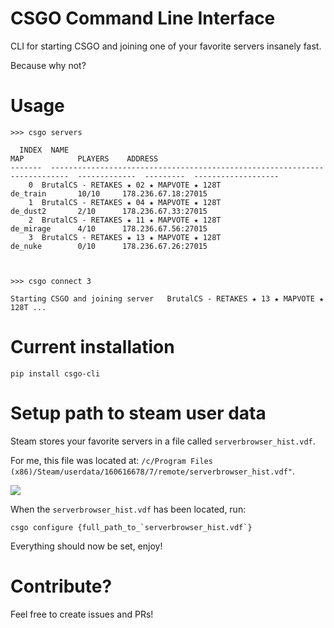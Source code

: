 # CSGO Command Line Interface

CLI for starting CSGO and joining one of your favorite servers insanely fast.

Because why not?

# Usage

```
>>> csgo servers

  INDEX  NAME                                                                        MAP            PLAYERS    ADDRESS
-------  --------------------------------------------------------------------------  -------------  ---------  -------------------
    0  BrutalCS - RETAKES ★ 02 ★ MAPVOTE ★ 128T                                    de_train       10/10     178.236.67.18:27015
    1  BrutalCS - RETAKES ★ 04 ★ MAPVOTE ★ 128T                                    de_dust2       2/10      178.236.67.33:27015
    2  BrutalCS - RETAKES ★ 11 ★ MAPVOTE ★ 128T                                    de_mirage      4/10      178.236.67.56:27015
    3  BrutalCS - RETAKES ★ 13 ★ MAPVOTE ★ 128T                                    de_nuke        0/10      178.236.67.26:27015



>>> csgo connect 3

Starting CSGO and joining server   BrutalCS - RETAKES ★ 13 ★ MAPVOTE ★ 128T ...
````

# Current installation
```
pip install csgo-cli
```


# Setup path to steam user data

Steam stores your favorite servers in a file called `serverbrowser_hist.vdf`. 

For me, this file was located at:
```/c/Program Files (x86)/Steam/userdata/160616678/7/remote/serverbrowser_hist.vdf"```.

![](src/csgo_configure.png)

When the `serverbrowser_hist.vdf` has been located, run: 
```
csgo configure {full_path_to_`serverbrowser_hist.vdf`}
```

Everything should now be set, enjoy!

# Contribute?
Feel free to create issues and PRs!

